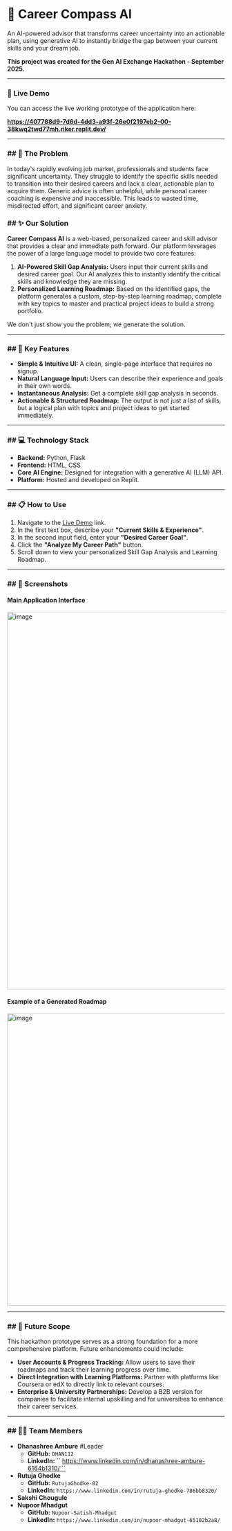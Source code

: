 # 🧭 Career Compass AI

An AI-powered advisor that transforms career uncertainty into an actionable plan, using generative AI to instantly bridge the gap between your current skills and your dream job.

**This project was created for the Gen AI Exchange Hackathon - September 2025.**

---

### 🔴 Live Demo

You can access the live working prototype of the application here:

**https://407788d9-7d6d-4dd3-a93f-26e0f2197eb2-00-38kwq2twd77mh.riker.replit.dev/**

---

### ## 🎯 The Problem

In today's rapidly evolving job market, professionals and students face significant uncertainty. They struggle to identify the specific skills needed to transition into their desired careers and lack a clear, actionable plan to acquire them. Generic advice is often unhelpful, while personal career coaching is expensive and inaccessible. This leads to wasted time, misdirected effort, and significant career anxiety.

### ## ✨ Our Solution

**Career Compass AI** is a web-based, personalized career and skill advisor that provides a clear and immediate path forward. Our platform leverages the power of a large language model to provide two core features:

1.  **AI-Powered Skill Gap Analysis:** Users input their current skills and desired career goal. Our AI analyzes this to instantly identify the critical skills and knowledge they are missing.
2.  **Personalized Learning Roadmap:** Based on the identified gaps, the platform generates a custom, step-by-step learning roadmap, complete with key topics to master and practical project ideas to build a strong portfolio.

We don't just show you the problem; we generate the solution.

---

### ## 🚀 Key Features

* **Simple & Intuitive UI:** A clean, single-page interface that requires no signup.
* **Natural Language Input:** Users can describe their experience and goals in their own words.
* **Instantaneous Analysis:** Get a complete skill gap analysis in seconds.
* **Actionable & Structured Roadmap:** The output is not just a list of skills, but a logical plan with topics and project ideas to get started immediately.

---

### ## 💻 Technology Stack

* **Backend:** Python, Flask
* **Frontend:** HTML, CSS
* **Core AI Engine:** Designed for integration with a generative AI (LLM) API.
* **Platform:** Hosted and developed on Replit.

---

### ## 📋 How to Use

1.  Navigate to the [Live Demo](#-live-demo) link.
2.  In the first text box, describe your **"Current Skills & Experience"**.
3.  In the second input field, enter your **"Desired Career Goal"**.
4.  Click the **"Analyze My Career Path"** button.
5.  Scroll down to view your personalized Skill Gap Analysis and Learning Roadmap.

---

### ## 📸 Screenshots

#### Main Application Interface
<img width="933" height="872" alt="image" src="https://github.com/user-attachments/assets/3c814d11-809a-4637-8b40-8e21564c5b7e" />


#### Example of a Generated Roadmap
<img width="926" height="675" alt="image" src="https://github.com/user-attachments/assets/3e4c17d0-6e38-4966-9d94-299123c0ef37" />


---

### ## 🔮 Future Scope

This hackathon prototype serves as a strong foundation for a more comprehensive platform. Future enhancements could include:

* **User Accounts & Progress Tracking:** Allow users to save their roadmaps and track their learning progress over time.
* **Direct Integration with Learning Platforms:** Partner with platforms like Coursera or edX to directly link to relevant courses.
* **Enterprise & University Partnerships:** Develop a B2B version for companies to facilitate internal upskilling and for universities to enhance their career services.

---

### ## 🧑‍💻 Team Members

* **Dhanashree Ambure** #Leader 
    * **GitHub:** `DHAN112`
    * **LinkedIn:** `` https://www.linkedin.com/in/dhanashree-ambure-6164b1310/```
* **Rutuja Ghodke**
   * **GitHub:** `RutujaGhodke-02 `
    * **LinkedIn:** ``https://www.linkedin.com/in/rutuja-ghodke-786bb8320/``
* **Sakshi Chougule**
* **Nupoor Mhadgut**
   * **GitHub:** `Nupoor-Satish-Mhadgut `
    * **LinkedIn:** ``https://www.linkedin.com/in/nupoor-mhadgut-65102b2a8/ ``
